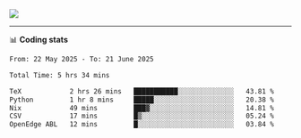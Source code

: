 <picture>
  <source
  srcset="https://github-readme-stats.vercel.app/api?username=sant0s12&show_icons=true&theme=dark"
  media="(prefers-color-scheme: dark)"
  />
  <source
  srcset="https://github-readme-stats.vercel.app/api?username=sant0s12&show_icons=true"
  media="(prefers-color-scheme: light)"
  />
  <img src="https://github-readme-stats.vercel.app/api?username=sant0s12&show_icons=true" />
</picture>

---

📊 **Coding stats**

<!--START_SECTION:waka-->

```txt
From: 22 May 2025 - To: 21 June 2025

Total Time: 5 hrs 34 mins

TeX            2 hrs 26 mins   ███████████░░░░░░░░░░░░░░   43.81 %
Python         1 hr 8 mins     █████░░░░░░░░░░░░░░░░░░░░   20.38 %
Nix            49 mins         ███▓░░░░░░░░░░░░░░░░░░░░░   14.81 %
CSV            17 mins         █▒░░░░░░░░░░░░░░░░░░░░░░░   05.24 %
OpenEdge ABL   12 mins         █░░░░░░░░░░░░░░░░░░░░░░░░   03.84 %
```

<!--END_SECTION:waka-->
